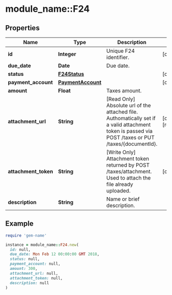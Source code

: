 # module_name::F24

## Properties

| Name | Type | Description | Notes |
| ---- | ---- | ----------- | ----- |
| **id** | **Integer** | Unique F24 identifier. | [optional] |
| **due_date** | **Date** | Due date. |  |
| **status** | [**F24Status**](F24Status.md) |  | [optional] |
| **payment_account** | [**PaymentAccount**](PaymentAccount.md) |  | [optional] |
| **amount** | **Float** | Taxes amount. |  |
| **attachment_url** | **String** | [Read Only] Absolute url of the attached file. Authomatically set if a valid attachment token is passed via POST /taxes or PUT /taxes/{documentId}. | [optional][readonly] |
| **attachment_token** | **String** | [Write Only] Attachment token returned by POST /taxes/attachment. Used to attach the file already uploaded. | [optional] |
| **description** | **String** | Name or brief description. |  |

## Example

```ruby
require 'gem-name'

instance = module_name::F24.new(
  id: null,
  due_date: Mon Feb 12 00:00:00 GMT 2018,
  status: null,
  payment_account: null,
  amount: 300,
  attachment_url: null,
  attachment_token: null,
  description: null
)
```

